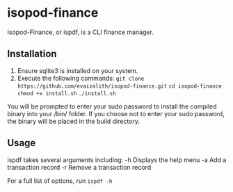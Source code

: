 # isopod-finance

Isopod-Finance, or ispdf, is a CLI finance manager.

## Installation

1. Ensure sqlite3 is installed on your system.
2. Execute the following commands:
`git clone https://github.com/evaizalith/isopod-finance.git`
`cd isopod-finance`
`chmod +x install.sh`
`./install.sh`

You will be prompted to enter your sudo password to install the compiled binary into your /bin/ folder. If you choose not to enter your sudo password, the binary will be placed in the build directory.

## Usage

ispdf takes several arguments including:
    -h 
        Displays the help menu 
    -a 
        Add a transaction record
    -r 
        Remove a transaction record

For a full list of options, run `ispdf -h`

